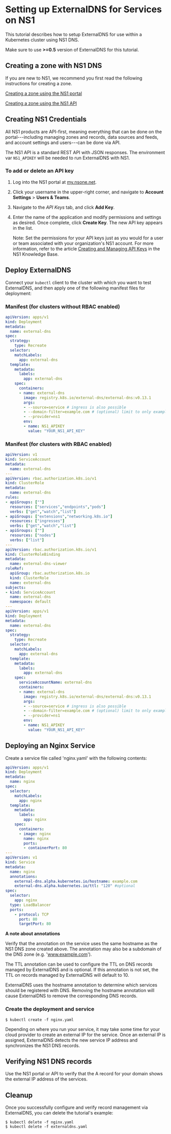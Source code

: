 # Setting up ExternalDNS for Services on NS1

This tutorial describes how to setup ExternalDNS for use within a
Kubernetes cluster using NS1 DNS.

Make sure to use **>=0.5** version of ExternalDNS for this tutorial.

## Creating a zone with NS1 DNS

If you are new to NS1, we recommend you first read the following
instructions for creating a zone.

[Creating a zone using the NS1
portal](https://ns1.com/knowledgebase/creating-a-zone)

[Creating a zone using the NS1
API](https://ns1.com/api#put-create-a-new-dns-zone)

## Creating NS1 Credentials

All NS1 products are API-first, meaning everything that can be done on
the portal---including managing zones and records, data sources and
feeds, and account settings and users---can be done via API.

The NS1 API is a standard REST API with JSON responses. The environment
var `NS1_APIKEY` will be needed to run ExternalDNS with NS1.

### To add or delete an API key

1.  Log into the NS1 portal at [my.nsone.net](http://my.nsone.net).

2.  Click your username in the upper-right corner, and navigate to **Account Settings** \> **Users & Teams**.

3.  Navigate to the _API Keys_ tab, and click **Add Key**.

4.  Enter the name of the application and modify permissions and settings as desired. Once complete, click **Create Key**. The new API key appears in the list.

    Note: Set the permissions for your API keys just as you would for a user or team associated with your organization's NS1 account. For more information, refer to the article [Creating and Managing API Keys](https://help.ns1.com/hc/en-us/articles/360026140094-Creating-managing-users) in the NS1 Knowledge Base.

## Deploy ExternalDNS

Connect your `kubectl` client to the cluster with which you want to test ExternalDNS, and then apply one of the following manifest files for deployment:

### Manifest (for clusters without RBAC enabled)

```yaml
apiVersion: apps/v1
kind: Deployment
metadata:
  name: external-dns
spec:
  strategy:
    type: Recreate
  selector:
    matchLabels:
      app: external-dns
  template:
    metadata:
      labels:
        app: external-dns
    spec:
      containers:
      - name: external-dns
        image: registry.k8s.io/external-dns/external-dns:v0.13.1
        args:
        - --source=service # ingress is also possible
        - --domain-filter=example.com # (optional) limit to only example.com domains; change to match the zone created above.
        - --provider=ns1
        env:
        - name: NS1_APIKEY
          value: "YOUR_NS1_API_KEY"
```

### Manifest (for clusters with RBAC enabled)

```yaml
apiVersion: v1
kind: ServiceAccount
metadata:
  name: external-dns
---
apiVersion: rbac.authorization.k8s.io/v1
kind: ClusterRole
metadata:
  name: external-dns
rules:
- apiGroups: [""]
  resources: ["services","endpoints","pods"]
  verbs: ["get","watch","list"]
- apiGroups: ["extensions","networking.k8s.io"]
  resources: ["ingresses"] 
  verbs: ["get","watch","list"]
- apiGroups: [""]
  resources: ["nodes"]
  verbs: ["list"]
---
apiVersion: rbac.authorization.k8s.io/v1
kind: ClusterRoleBinding
metadata:
  name: external-dns-viewer
roleRef:
  apiGroup: rbac.authorization.k8s.io
  kind: ClusterRole
  name: external-dns
subjects:
- kind: ServiceAccount
  name: external-dns
  namespace: default
---
apiVersion: apps/v1
kind: Deployment
metadata:
  name: external-dns
spec:
  strategy:
    type: Recreate
  selector:
    matchLabels:
      app: external-dns
  template:
    metadata:
      labels:
        app: external-dns
    spec:
      serviceAccountName: external-dns
      containers:
      - name: external-dns
        image: registry.k8s.io/external-dns/external-dns:v0.13.1
        args:
        - --source=service # ingress is also possible
        - --domain-filter=example.com # (optional) limit to only example.com domains; change to match the zone created above.
        - --provider=ns1
        env:
        - name: NS1_APIKEY
          value: "YOUR_NS1_API_KEY"
```

## Deploying an Nginx Service

Create a service file called 'nginx.yaml' with the following contents:

```yaml
apiVersion: apps/v1
kind: Deployment
metadata:
  name: nginx
spec:
  selector:
    matchLabels:
      app: nginx
  template:
    metadata:
      labels:
        app: nginx
    spec:
      containers:
      - image: nginx
        name: nginx
        ports:
        - containerPort: 80
---
apiVersion: v1
kind: Service
metadata:
  name: nginx
  annotations:
    external-dns.alpha.kubernetes.io/hostname: example.com
    external-dns.alpha.kubernetes.io/ttl: "120" #optional
spec:
  selector:
    app: nginx
  type: LoadBalancer
  ports:
    - protocol: TCP
      port: 80
      targetPort: 80
```

**A note about annotations**

Verify that the annotation on the service uses the same hostname as the NS1 DNS zone created above. The annotation may also be a subdomain of the DNS zone (e.g. 'www.example.com').

The TTL annotation can be used to configure the TTL on DNS records managed by ExternalDNS and is optional. If this annotation is not set, the TTL on records managed by ExternalDNS will default to 10.

ExternalDNS uses the hostname annotation to determine which services should be registered with DNS. Removing the hostname annotation will cause ExternalDNS to remove the corresponding DNS records.

### Create the deployment and service

```
$ kubectl create -f nginx.yaml
```

Depending on where you run your service, it may take some time for your cloud provider to create an external IP for the service. Once an external IP is assigned, ExternalDNS detects the new service IP address and synchronizes the NS1 DNS records.

## Verifying NS1 DNS records

Use the NS1 portal or API to verify that the A record for your domain shows the external IP address of the services.

## Cleanup

Once you successfully configure and verify record management via ExternalDNS, you can delete the tutorial's example:

```
$ kubectl delete -f nginx.yaml
$ kubectl delete -f externaldns.yaml
```
